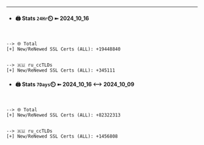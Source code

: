 

---
- #### 🖨️ **Stats** `24Hr`⏲️ ➼ 2024_10_16
```console


--> 🌐 Total
[+] New/ReNewed SSL Certs (ALL): +19448840


--> 🇷🇺 ru_ccTLDs
[+] New/ReNewed SSL Certs (ALL): +345111

```

- #### 🖨️ **Stats** `7Days`⏲️ ➼ 2024_10_16 <--> 2024_10_09
```console


--> 🌐 Total
[+] New/ReNewed SSL Certs (ALL): +82322313


--> 🇷🇺 ru_ccTLDs
[+] New/ReNewed SSL Certs (ALL): +1456808

```

